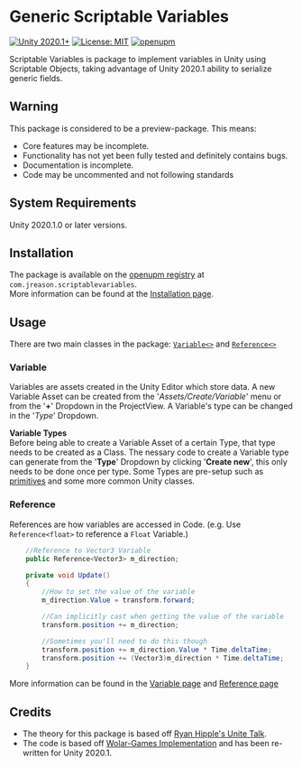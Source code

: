 # Generic Scriptable Variables
[![Unity 2020.1+](https://img.shields.io/badge/Unity-2020.1%2B-blue.svg)](https://unity3d.com/get-unity/download) [![License: MIT](https://img.shields.io/badge/License-MIT-yellow.svg)](https://tldrlegal.com/license/mit-license) [![openupm](https://img.shields.io/npm/v/com.jreason.scriptablevariables?label=openupm&registry_uri=https://package.openupm.com)](https://openupm.com/packages/com.jreason.scriptablevariables/)

Scriptable Variables is package to implement variables in Unity using Scriptable Objects, taking advantage of Unity 2020.1 ability to serialize generic fields.    


## Warning
This package is considered to be a preview-package. This means:
* Core features may be incomplete.
* Functionality has not yet been fully tested and definitely contains bugs.
* Documentation is incomplete.
* Code may be uncommented and not following standards


## System Requirements
Unity 2020.1.0 or later versions.

## Installation  
The package is available on the [openupm registry](https://openupm.com) at `com.jreason.scriptablevariables`.  
More information can be found at the [Installation page](https://github.com/j-reason/ScriptableVariables/blob/main/Assets/ScriptableVariables/Documentation%7E/Installation.md).

## Usage
There are two main classes in the package: [`Variable<>`](https://github.com/j-reason/ScriptableVariables/blob/main/Assets/ScriptableVariables/Documentation%7E/Variables.md) and [`Reference<>`](https://github.com/j-reason/ScriptableVariables/blob/main/Assets/ScriptableVariables/Documentation%7E/References.md) 

### Variable
Variables are assets created in the Unity Editor which store data.
A new Variable Asset can be created from the '*Assets/Create/Variable*' menu or from the '**+**' Dropdown in the ProjectView.
A Variable's type can be changed in the '*Type*' Dropdown.   

**Variable Types**  
Before being able to create a Variable Asset of a certain Type, that type needs to be created as a Class.
The nessary code to create a Variable type can generate from the '**Type**' Dropdown by clicking '**Create new**', this only needs to be done once per type.
Some Types are pre-setup such as [primitives](https://docs.microsoft.com/en-us/dotnet/csharp/language-reference/builtin-types/built-in-types) and some more common Unity classes.

### Reference
References are how variables are accessed in Code.
(e.g. Use `Reference<float>` to reference a `Float` Variable.)
```cs
    //Reference to Vector3 Variable
    public Reference<Vector3> m_direction;

    private void Update()
    {
        //How to set the value of the variable
        m_direction.Value = transform.forward;

        //Can implicitly cast when getting the value of the variable
        transform.position += m_direction;

        //Sometimes you'll need to do this though
        transform.position += m_direction.Value * Time.deltaTime;
        transform.position += (Vector3)m_direction * Time.deltaTime;  
    }
```


More information can be found in the [Variable page](https://github.com/j-reason/ScriptableVariables/blob/main/Assets/ScriptableVariables/Documentation%7E/Variables.md) and [Reference page](https://github.com/j-reason/ScriptableVariables/blob/main/Assets/ScriptableVariables/Documentation%7E/References.md)


## Credits
* The theory for this package is based off [Ryan Hipple's Unite Talk](https://www.youtube.com/watch?v=raQ3iHhE_Kk "Youtube").  
* The code is based off [Wolar-Games Implementation](https://github.com/Wolar-Games/unity-scriptable-object-variables "Github") and has been re-written for Unity 2020.1.
